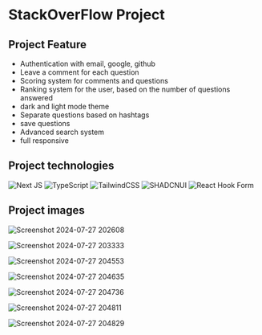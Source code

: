 # StackOverFlow Project 
<h2>Project Feature</h2>

 - Authentication with email, google, github
 - Leave a comment for each question
 - Scoring system for comments and questions
 - Ranking system for the user, based on the number of questions answered
 - dark and light mode theme
 - Separate questions based on hashtags
 - save questions
 - Advanced search system
 - full responsive


<h2>Project technologies</h2>

![Next JS](https://img.shields.io/badge/Next-black?style=for-the-badge&logo=next.js&logoColor=white)  ![TypeScript](https://img.shields.io/badge/typescript-%23007ACC.svg?style=for-the-badge&logo=typescript&logoColor=white) ![TailwindCSS](https://img.shields.io/badge/tailwindcss-%2338B2AC.svg?style=for-the-badge&logo=tailwind-css&logoColor=white) ![SHADCNUI](https://img.shields.io/badge/shadcn%20ui-black?style=for-the-badge&logoColor=white ) ![React Hook Form](https://img.shields.io/badge/React%20Hook%20Form-%23EC5990.svg?style=for-the-badge&logo=reacthookform&logoColor=white)

<h2>Project images</h2>

![Screenshot 2024-07-27 202608](https://github.com/user-attachments/assets/0577c739-0b1f-4045-ae41-cd41d9f76b81)

![Screenshot 2024-07-27 203333](https://github.com/user-attachments/assets/75c3a005-e877-4b5d-a5b1-f8557361edf3)

![Screenshot 2024-07-27 204553](https://github.com/user-attachments/assets/f162ea04-4c4f-400d-891c-ff19fa0f025e)

![Screenshot 2024-07-27 204635](https://github.com/user-attachments/assets/98ba43ad-c059-49fe-bf69-571bcabb38fa)

![Screenshot 2024-07-27 204736](https://github.com/user-attachments/assets/d6cc32bd-55ec-4a8d-992b-c1d0545bc9cc)

![Screenshot 2024-07-27 204811](https://github.com/user-attachments/assets/068aa57c-ccf4-42d9-8607-bc0b98280d4f)

![Screenshot 2024-07-27 204829](https://github.com/user-attachments/assets/280668dd-6abc-4f62-b37c-78231bd5693c)





